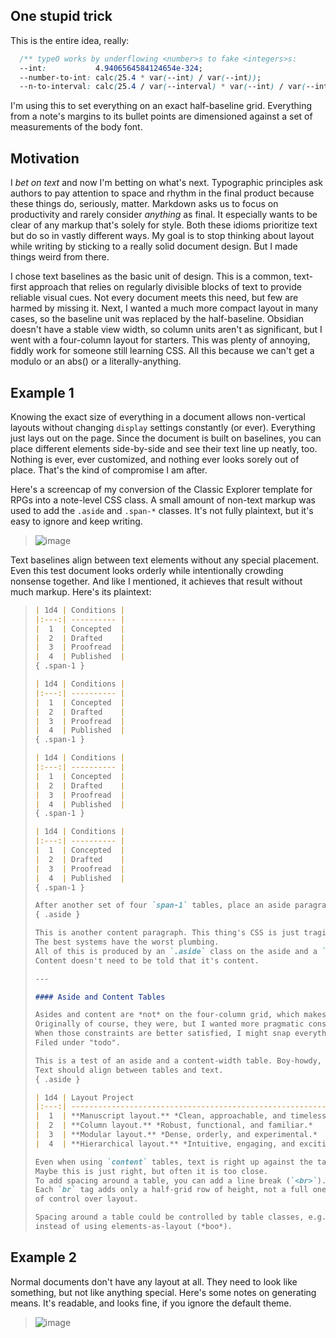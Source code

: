 ## One stupid trick

This is the entire idea, really:

```css
  /** typeO works by underflowing <number>s to fake <integers>s:                                **/
  --int:           4.9406564584124654e-324;
  --number-to-int: calc(25.4 * var(--int) / var(--int));
  --n-to-interval: calc(25.4 / var(--interval) * var(--int) / var(--int) * var(--interval));
```

I'm using this to set everything on an exact half-baseline grid. Everything from a note's margins to its bullet points are dimensioned against a set of measurements of the body font.

## Motivation

I _bet on text_ and now I'm betting on what's next. Typographic principles ask authors to pay attention to space and rhythm in the final product because these things do, seriously, matter. Markdown asks us to focus on productivity and rarely consider _anything_ as final. It especially wants to be clear of any markup that's solely for style. Both these idioms prioritize text but do so in vastly different ways. My goal is to stop thinking about layout while writing by sticking to a really solid document design. But I made things weird from there.

I chose text baselines as the basic unit of design. This is a common, text-first approach that relies on regularly divisible blocks of text to provide reliable visual cues. Not every document meets this need, but few are harmed by missing it. Next, I wanted a much more compact layout in many cases, so the baseline unit was replaced by the half-baseline. Obsidian doesn't have a stable view width, so column units aren't as significant, but I went with a four-column layout for starters. This was plenty of annoying, fiddly work for someone still learning CSS. All this because we can't get a modulo or an abs() or a literally-anything.

## Example 1

Knowing the exact size of everything in a document allows non-vertical layouts without changing `display` settings constantly (or ever). Everything just lays out on the page. Since the document is built on baselines, you can place different elements side-by-side and see their text line up neatly, too. Nothing is ever, ever customized, and nothing ever looks sorely out of place. That's the kind of compromise I am after.

Here's a screencap of my conversion of the Classic Explorer template for RPGs into a note-level CSS class. A small amount of non-text markup was used to add the `.aside` and `.span-*` classes. It's not fully plaintext, but it's easy to ignore and keep writing.

> ![image](https://github.com/efrec/typeo/assets/103912894/f2a74a36-4035-4d8a-ae8d-b35f7f7c5816)

Text baselines align between text elements without any special placement. Even this test document looks orderly while intentionally crowding nonsense together. And like I mentioned, it achieves that result without much markup. Here's its plaintext:

> ```markdown
> | 1d4 | Conditions |
> |:---:| ---------- |
> |  1  | Concepted  |
> |  2  | Drafted    |
> |  3  | Proofread  |
> |  4  | Published  |
> { .span-1 }
> 
> | 1d4 | Conditions |
> |:---:| ---------- |
> |  1  | Concepted  |
> |  2  | Drafted    |
> |  3  | Proofread  |
> |  4  | Published  |
> { .span-1 }
> 
> | 1d4 | Conditions |
> |:---:| ---------- |
> |  1  | Concepted  |
> |  2  | Drafted    |
> |  3  | Proofread  |
> |  4  | Published  |
> { .span-1 }
> 
> | 1d4 | Conditions |
> |:---:| ---------- |
> |  1  | Concepted  |
> |  2  | Drafted    |
> |  3  | Proofread  |
> |  4  | Published  |
> { .span-1 }
> 
> After another set of four `span-1` tables, place an aside paragraph and a content paragraph.
> { .aside }
>
> This is another content paragraph. This thing's CSS is just tragic but it *does* work.
> The best systems have the worst plumbing.
> All of this is produced by an `.aside` class on the aside and a `.span-1` on each of the tables.
> Content doesn't need to be told that it's content.
> 
> ---
> 
> #### Aside and Content Tables
> 
> Asides and content are *not* on the four-column grid, which makes this whole exercise a bit futile, really.
> Originally of course, they were, but I wanted more pragmatic constraints on line lengths.
> When those constraints are better satisfied, I might snap everything back to the vertical grid.
> Filed under "todo".
> 
> This is a test of an aside and a content-width table. Boy-howdy, sure is.
> Text should align between tables and text.
> { .aside }
> 
> | 1d4 | Layout Project                                                |
> |:---:| ------------------------------------------------------------- |
> |  1  | **Manuscript layout.** *Clean, approachable, and timeless.*   |
> |  2  | **Column layout.** *Robust, functional, and familiar.*        |
> |  3  | **Modular layout.** *Dense, orderly, and experimental.*       |
> |  4  | **Hierarchical layout.** *Intuitive, engaging, and exciting.* |
> 
> Even when using `content` tables, text is right up against the table.
> Maybe this is just right, but often it is too close.
> To add spacing around a table, you can add a line break (`<br>`).
> Each `br` tag adds only a half-grid row of height, not a full one, to give you a greater degree
> of control over layout.
> 
> Spacing around a table could be controlled by table classes, e.g. "space-tight" and "space-loose",
> instead of using elements-as-layout (*boo*).
> ```

## Example 2

Normal documents don't have any layout at all. They need to look like something, but not like anything special. Here's some notes on generating means. It's readable, and looks fine, if you ignore the default theme.

> ![image](https://github.com/efrec/typeo/assets/103912894/d6949d33-4b68-4fb3-a482-93abe7e8fa6b)
